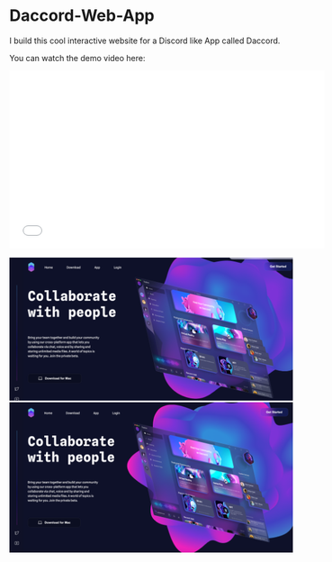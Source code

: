 # Daccord-Web-App

I build this cool interactive website for a Discord like App called Daccord. 

You can watch the demo video here:
<iframe width="560" height="315" src="[https://www.youtube.com/embed/dQw4w9WgXcQ](https://youtu.be/V2o8dUzNP-4)" frameborder="0" allowfullscreen></iframe>

![Web1](images/Web1.png)
![Web2](images/Web2.png)

